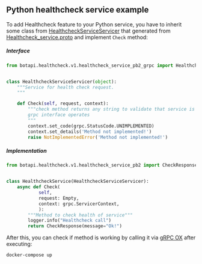 ## Python healthcheck service example
To add Healthcheck feature to your Python service, you have to inherit some class from [HealthcheckServiceServicer](https://github.com/web-zavod/botapi/blob/master/gen/py/botapi/healthcheck/v1/healthcheck_service_pb2_grpc.py) that generated from [Healthcheck_service.proto](https://github.com/web-zavod/botapi/blob/master/proto/botapi/healthcheck/v1/healthcheck_service.proto) and implement `Check` method:


##### Interface
```python
from botapi.healthcheck.v1.healthcheck_service_pb2_grpc import HealthcheckServiceServicer


class HealthcheckServiceServicer(object):
    """Service for health check request.
    """

    def Check(self, request, context):
        """check method returns any string to validate that service is running and
        grpc interface operates
        """
        context.set_code(grpc.StatusCode.UNIMPLEMENTED)
        context.set_details('Method not implemented!')
        raise NotImplementedError('Method not implemented!')
```


##### Implementation
```python
from botapi.healthcheck.v1.healthcheck_service_pb2 import CheckResponse


class HealthcheckService(HealthcheckServiceServicer):
    async def Check(
            self,
            request: Empty,
            context: grpc.ServicerContext,
            ):
        """Method to check health of service"""
        logger.info("Healthcheck call")
        return CheckResponse(message="Ok!")
```

After this, you can check if method is working by calling it via [gRPC OX](http://localhost:6969) after executing:

```bash
docker-compose up
```
